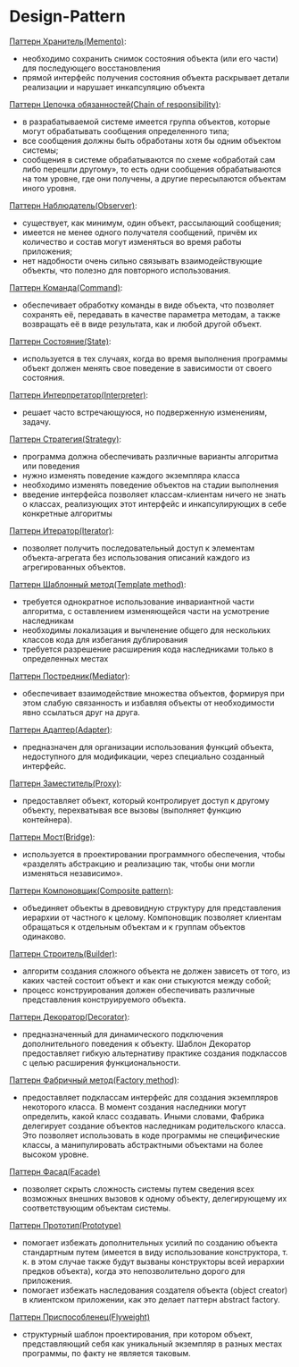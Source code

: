 ﻿# Design-Pattern

[Паттерн Хранитель(Memento)](Memento.cs):
  - необходимо сохранить снимок состояния объекта (или его части) для последующего восстановления
  - прямой интерфейс получения состояния объекта раскрывает детали реализации и нарушает инкапсуляцию объекта
  
[Паттерн Цепочка обязанностей(Chain of responsibility)](ChainOfResponsibility.cs):
  - в разрабатываемой системе имеется группа объектов, которые могут обрабатывать сообщения определенного типа;
  - все сообщения должны быть обработаны хотя бы одним объектом системы;
  - сообщения в системе обрабатываются по схеме «обработай сам либо перешли другому», то есть одни сообщения 
  обрабатываются на том уровне, где они получены, а другие пересылаются объектам иного уровня.

[Паттерн Наблюдатель(Observer)](Observer.cs):
  - существует, как минимум, один объект, рассылающий сообщения;
  - имеется не менее одного получателя сообщений, причём их количество и состав могут изменяться во время работы приложения;
  - нет надобности очень сильно связывать взаимодействующие объекты, что полезно для повторного использования.

[Паттерн Команда(Command)](Command.cs):
  - обеспечивает обработку команды в виде объекта, что позволяет сохранять её, передавать в качестве 
параметра методам, а также возвращать её в виде результата, как и любой другой объект.

[Паттерн Состояние(State)](State.cs):
  - используется в тех случаях, когда во время выполнения программы объект должен менять свое поведение
в зависимости от своего состояния.

[Паттерн Интерпретатор(Interpreter)](Interpreter.cs):
  - решает часто встречающуюся, но подверженную изменениям, задачу. 

[Паттерн Стратегия(Strategy)](Strategy.cs):
  - программа должна обеспечивать различные варианты алгоритма или поведения
  - нужно изменять поведение каждого экземпляра класса
  - необходимо изменять поведение объектов на стадии выполнения
  - введение интерфейса позволяет классам-клиентам ничего не знать о классах, реализующих этот интерфейс и инкапсулирующих
в себе конкретные алгоритмы

[Паттерн Итератор(Iterator)](Iterator.cs):
  - позволяет получить последовательный доступ к элементам объекта-агрегата без использования описаний каждого 
из агрегированных объектов.

[Паттерн Шаблонный метод(Template method)](TemplateMethod.cs):
  - требуется однократное использование инвариантной части алгоритма, с оставлением изменяющейся части на усмотрение
наследникам
  - необходимы локализация и вычленение общего для нескольких классов кода для избегания дублирования
  - требуется разрешение расширения кода наследниками только в определенных местах

[Паттерн Постредник(Mediator)](Mediator.cs):
  - обеспечивает взаимодействие множества объектов, формируя при этом слабую связанность и избавляя объекты от необходимости
явно ссылаться друг на друга.

[Паттерн Адаптер(Adapter)](Adapter.cs):
  - предназначен для организации использования функций объекта, недоступного для модификации, через специально 
созданный интерфейс.

[Паттерн Заместитель(Proxy)](Proxy.cs):
  - предоставляет объект, который контролирует доступ к другому объекту, перехватывая все вызовы 
(выполняет функцию контейнера).

[Паттерн Мост(Bridge)](Bridge.cs):
  - используется в проектировании программного обеспечения, чтобы «разделять абстракцию и реализацию так, 
чтобы они могли изменяться независимо». 

[Паттерн Компоновщик(Composite pattern)](Composite.cs):
  - объединяет объекты в древовидную структуру для представления иерархии от частного к целому. Компоновщик 
позволяет клиентам обращаться к отдельным объектам и к группам объектов одинаково.

[Паттерн Строитель(Builder)](Builder.cs):
  - алгоритм создания сложного объекта не должен зависеть от того, из каких частей состоит объект и как
 они стыкуются между собой;
  - процесс конструирования должен обеспечивать различные представления конструируемого объекта.

[Паттерн Декоратор(Decorator)](Decorator.cs):
  - предназначенный для динамического подключения дополнительного поведения к объекту.
Шаблон Декоратор предоставляет гибкую альтернативу практике создания подклассов с целью расширения функциональности.

[Паттерн Фабричный метод(Factory method)](FactoryMethod.cs):
  - предоставляет подклассам интерфейс для создания экземпляров некоторого класса. В момент создания наследники 
могут определить, какой класс создавать. Иными словами, Фабрика делегирует создание объектов наследникам 
родительского класса. Это позволяет использовать в коде программы не специфические классы, а манипулировать 
абстрактными объектами на более высоком уровне.

[Паттерн Фасад(Facade)](Facade.cs)
  - позволяет скрыть сложность системы путем сведения всех возможных внешних вызовов к одному объекту, 
делегирующему их соответствующим объектам системы.

[Паттерн Прототип(Prototype)](Prototype.cs)
  - помогает избежать дополнительных усилий по созданию объекта стандартным путем (имеется в виду использование 
конструктора, т. к. в этом случае также будут вызваны конструкторы всей иерархии предков объекта), когда это 
непозволительно дорого для приложения.
  - помогает избежать наследования создателя объекта (object creator) в клиентском приложении, как это делает 
паттерн abstract factory.

[Паттерн Приспособленец(Flyweight)](Flyweight.cs)
  - структурный шаблон проектирования, при котором объект, представляющий себя как уникальный экземпляр 
в разных местах программы, по факту не является таковым.

